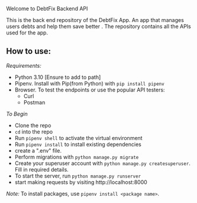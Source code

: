 Welcome to DebtFix Backend API

This is the back end repository of the DebtFix App. An app that manages users debts and help them save better . The repository contains all the APIs used for the app.

## How to use:

*Requirements:*
- Python 3.10 [Ensure to add to path]
- Pipenv. Install with Pip(from Python) with `pip install pipenv`
- Browser. To test the endpoints or use the popular API testers:
  - Curl
  - Postman

*To Begin*
- Clone the repo
- `cd` into the repo
- Run `pipenv shell` to activate the virtual environment
- Run `pipenv install` to install existing dependencies
- create a ".env" file.
- Perform migrations with `python manage.py migrate`
- Create your superuser account with `python manage.py createsuperuser`. Fill in required details.
- To start the server, run `python manage.py runserver`
- start making requests by visiting http://localhost:8000


*Note:*
To install packages, use `pipenv install <package name>`.
